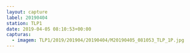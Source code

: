 ```yaml
---
layout: capture
label: 20190404
station: TLP1
date: 2019-04-05 08:10:53+00:00
capturas:
  - imagem: TLP1/2019/201904/20190404/M20190405_081053_TLP_1P.jpg
---
```

